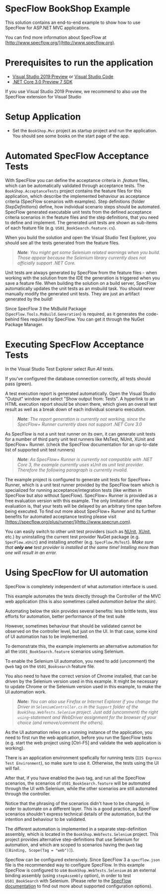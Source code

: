 SpecFlow BookShop Example
========================

This solution contains an end-to-end example to show how to use SpecFlow for 
ASP.NET MVC applications.

You can find more information about SpecFlow at [http://www.specflow.org/](http://www.specflow.org).

Prerequisites to run the application
====================================

- [Visual Studio 2019 Preview](https://www.visualstudio.com/downloads/) or [Visual Studio Code](https://code.visualstudio.com/)
- [.NET Core 3.0 Preview 7 SDK](https://dotnet.microsoft.com/download/dotnet-core/3.0)

If you use Visual Studio 2019 Preview, we recommend to also use the SpecFlow extension for Visual Studio

Setup Application
=================

- Set the `BookShop.Mvc` project as startup project and run the application. You
  should see some books on the start page of the app.

Automated SpecFlow Acceptance Tests
===================================

With SpecFlow you can define the acceptance criteria in *.feature* files, which 
can be automatically validated through acceptance tests. 
The `BookShop.AcceptanceTests` project contains the feature files for this application,
which describe the implemented behaviour as acceptance criteria (SpecFlow scenarios with examples).
Step definitions (folder *StepDefinitions*) define, how individual scenario steps should be automated.
SpecFlow generated executable unit tests from the defined acceptance criteria scenarios
in the feature files and the step definitions, that you need to define and implement.
The generated unit tests are shown as sub-items of each feature file (e.g. `US01_BookSearch.feature.cs`).

When you build the solution and open the Visual Studio Test Explorer, you should
see all the tests generated from the feature files.

> *__Note__: You might get some Selenium related warnings when you build. Those appear because the Selenium
> library currently does not officially support .NET Core.*

Unit tests are always generated by SpecFlow from the feature files -
when working with the solution from the IDE the generation is triggered when you save a feature file.
When building the solution on a build server, SpecFlow automatically updates the unit tests as an msbuild task.
You should never manually modify the generated unit tests. They are just an artifact generated by the build!

Since SpecFlow 3 the MsBuild Package (`SpecFlow.Tools.MsBuild.Generation`) is required, as it generates the
code-behind files required by SpecFlow. You can get it through the NuGet Package Manager.

Executing SpecFlow Acceptance Tests
===================================

In the Visual Studio Test Explorer select *Run All* tests.

If you've configured the database connection correctly, all tests should pass (green).

A test execution report is generated automatically.
Open the Visual Studio "Output" window and select "Show output from: Tests".
A hyperlink to an HTML execution report should be shown there, which gives an overall test result as well as a break down of each individual scenario execution.

> *__Note__: The report generation is currently not working, since the SpecFlow+ Runner currently does not support .NET Core 3.0* 

As SpecFlow is not a unit test runner on its own, it can generate unit tests for a number of third party unit test runners like MsTest, NUnit, XUnit and SpecFlow+ Runner.
(check the SpecFlow documentation for an up-to-date list of supported unit test runners)

> *__Note__: As SpecFlow+ Runner is currently not compatible with .NET Core 3, the example currently uses xUnit as unit test provider. Therefore the following paragraph is currently invalid.*

The example project is configured to generate unit tests for SpecFlow+ Runner, which is a
unit test runner provided by the SpecFlow team which is specialized for running acceptance/integration tests
(like written in SpecFlow but also without SpecFlow).
SpecFlow+ Runner is provided as a free evaluation version with this example. The only
limitation of the evaluation is, that your tests will be delayed by an arbitrary
time span before being executed.
To find out more about SpecFlow+ Runner and its further benefits for automated acceptance testing
please visit [https://specflow.org/plus/runner/](http://www.specrun.com).

You can easily switch to other unit test providers (such as [NUnit](http://nunit.org/), [XUnit](https://xunit.github.io/), etc.)
by uninstalling the current test provider NuGet package (e.g. `SpecFlow.xUnit`) and installing another (e.g. `SpecFlow.MsTest`).
_Make sure that __only one__ test provider is installed at the same time! Intalling more than one will result in an error._

Using SpecFlow for UI automation
================================

SpecFlow is completely independent of what automation interface is used.

This example automates the tests directly through the Controller of the
MVC web application (this is also sometimes called *automation below the skin*).

Automating below the skin provides several benefits:
less brittle tests, less efforts for automation, better performance of the test suite

However, sometimes behaviour that should be validated cannot be observed
on the controller level, but just on the UI. In that case, some kind of
UI automation has to be implemented.

To demonstrate this, the example implements an alternative automation for all the
`US01_BookSearch.feature` scenarios using Selenium.

To enable the Selenium UI automation, you need to add (uncomment) the
`@web` tag on the `US01_Booksearch` feature file.

You also need to have the correct version of Chrome installed, that can be
driven by the Selenium version used in this example. It might be necessary
to update Chrome or the Selenium version used in this example, to make
the UI automation work.

> *__Note:__ You can also use Firefox or Internet Explorer if you change the Driver 
> in `SeleniumController.cs` in the `Support` folder of the `BookShop.WebTests.Selenium` project.
> Just add (uncomment) the right `using`-statement and WebDriver assignment
> for the browser of your choice (and remove/comment the others).*

As the UI automation relies on a running instance of the application,
you need to first run the web application, before you run the SpecFlow tests
(e.g. start the web project using [Ctrl-F5] and validate the web application is working).

There is an application environment spefically for running tests (`IIS Express Test Environment`),
so make sure to use it. Otherwise, the tests using the UI will fail.

After that, if you have enabled the `@web` tag, and run all the SpecFlow scenarios,
the scenarios of `US01_BookSearch.feature` will be automated through the UI
with Selenium, while the other scenarios are still automated through the controller.

Notice that the phrasing of the scenarios didn't have to be changed, in order
to automate on a different layer. This is a good practice, as SpecFlow scenarios
shouldn't express technical details of the automation, but the intention and
behaviour to be validated.

The different automation is implemented in a separate step-definition assembly,
which is located in the `BookShop.WebTests.Selenium` project.
This project provides alternative step-definitions that use Selenium for automation,
and which are scoped to scenarios having the `@web` tag (`[Binding, Scope(Tag = "web")]`).

Specflow can be configured extensively. Since SpecFlow 3 a `specflow.json` file is the recommended way to configure SpecFlow.
In this example SpecFlow is configured to use `BookShop.WebTests.Selenium` as an external binding assembly
(using `stepAssembly` option), in order to test `US01_BookSearch` with Selenium.
(Please refer to the [SpecFlow documentation](https://specflow.org/documentation/configuration/) to find out more about supported configuration options).